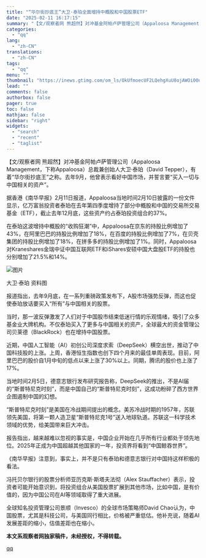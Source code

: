 ```yaml
---
title: "“华尔街抄底王”大卫·泰珀全面增持中概股和中国股票ETF"
date: "2025-02-11 16:17:15"
summary: "【文/观察者网 熊超然】对冲基金阿帕卢萨管理公司（Appaloosa Management，下称A..."
categories:
  - "qq"
lang:
  - "zh-CN"
translations:
  - "zh-CN"
tags:
  - "qq"
menu: ""
thumbnail: "https://inews.gtimg.com/om_ls/OkUfmoecUF2LQehgXuU8ojAWOi0Ou1RQwUiZRdiffeW0QAA_640360/0"
lead: ""
comments: false
authorbox: false
pager: true
toc: false
mathjax: false
sidebar: "right"
widgets:
  - "search"
  - "recent"
  - "taglist"
---
```


【文/观察者网 熊超然】对冲基金阿帕卢萨管理公司（Appaloosa Management，下称Appaloosa）总裁兼创始人大卫·泰珀（David Tepper），有着“华尔街抄底王”之称。去年9月，他曾表示看好中国市场，并誓言要“买入一切与中国相关的资产”。

据香港《南华早报》2月11日报道，Appaloosa当地时间2月10日披露的一份文件显示，亿万富翁投资者泰珀在去年第四季度增持了部分中概股和中国的交易所交易基金（ETF），截止去年12月底，这些资产约占泰珀投资组合的37%。

在泰珀这波增持中概股的“收购狂潮”中，Appaloosa在京东的持股比例增加了43%，在阿里巴巴的持股比例增加了18%，在百度的持股比例增加了7%，在贝壳集团的持股比例增加了18%，在拼多多的持股比例增加了1%。同时，Appaloosa对Kraneshares金瑞中证中国互联网ETF和iShares安硕中国大盘股ETF的持股也分别增加了21.5%和14%。

![图片](https://inews.gtimg.com/om_bt/Or9fOv2uD-fAtwtD6E2GoohI02avwAOhMyhVIj_G2hFXUAA/641)

大卫·泰珀 资料图

报道指出，去年9月底，在一系列重磅政策发布下，A股市场强势反弹，而这也促使泰珀放话要买入“所有”与中国相关的股票。

当时，那一波反弹激发了人们对于中国股市结束低迷行情的乐观情绪，吸引了众多基金业大牌机构。不仅泰珀买入了更多与中国相关的资产，全球最大的资金管理公司贝莱德（BlackRock）也在增持中国股票。

近期，中国人工智能（AI）初创公司深度求索（DeepSeek）横空出世，推动了中国科技股的上涨。上周，香港恒生指数也创下四个月来的最佳单周表现。目前，阿里巴巴的股价自1月中旬的低点以来上涨了30%以上。同期，腾讯的股价也上涨了17%。

当地时间2月5日，德意志银行发布研究报告称，DeepSeek的推出，不是AI届的“斯普特尼克时刻”，而是中国自己的“斯普特尼克时刻”，这成功粉碎了西方世界企图遏制中国的幻想。

“斯普特尼克时刻”是美国在冷战期间提出的概念。美苏冷战时期的1957年，苏联领先美国，将第一颗人造卫星“斯普特尼克1号”送入地球轨道。苏联这一科学技术领域的优势，给美国带来巨大冲击。

报告指出，越来越难以忽视的事实是，中国企业开始在几乎所有行业都处于领先地位。2025年正成为中国超越其他国家的一年，投资界将看到“中国鲸吞世界”。

《南华早报》注意到，事实上，并不是只有泰珀和德意志银行对中国持这样积极的看法。

冯托贝尔银行的股票分析师亚历克斯·斯塔夫法彻（Alex Stauffacher）表示，投资者可能开始意识到，将投资组合从美国股票扩展到其他市场，比如中国，是有价值的，因为中国公司在AI等领域取得了重大进展。

全球知名投资管理公司景顺（Invesco）的全球市场策略师David Chao认为，中国股票，尤其是科技公司，与美国同行相比，价格被严重低估。他补充说，随着AI发展差距的缩小，估值差距也在缩小。

**本文系观察者网独家稿件，未经授权，不得转载。**

[qq](https://new.qq.com/rain/a/20250211A05YI900)
